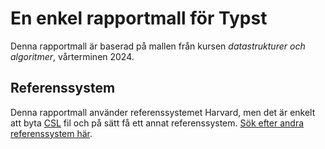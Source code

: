 # En enkel rapportmall för Typst

Denna rapportmall är baserad på mallen från kursen _datastrukturer och algoritmer_, vårterminen 2024.

## Referenssystem

Denna rapportmall använder referenssystemet Harvard, men det är enkelt att byta [CSL](https://citationstyles.org/) fil och på sätt få ett annat referenssystem. [Sök efter andra referenssystem här](https://www.zotero.org/styles).
